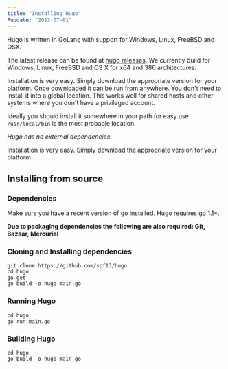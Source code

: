 ```yaml
---
title: "Installing Hugo"
Pubdate: "2013-07-01"
---
```


Hugo is written in GoLang with support for Windows, Linux, FreeBSD and OSX.

The latest release can be found at [hugo releases](https://github.com/spf13/hugo/releases).
We currently build for Windows, Linux, FreeBSD and OS X for x64
and 386 architectures. 

Installation is very easy. Simply download the appropriate version for your
platform. Once downloaded it can be run from anywhere. You don't need to install
it into a global location. This works well for shared hosts and other systems
where you don't have a privileged account.

Ideally you should install it somewhere in your path for easy use. `/usr/local/bin` 
is the most probable location.

*Hugo has no external dependencies.*

Installation is very easy. Simply download the appropriate version for your
platform. 

## Installing from source

### Dependencies

Make sure you have a recent version of go installed. Hugo requires go 1.1+.

**Due to packaging dependencies the following are also required: Git, Bazaar, Mercurial**

### Cloning and Installing dependencies

    git clone https://github.com/spf13/hugo
    cd hugo
    go get
    go build -o hugo main.go

### Running Hugo

    cd hugo
    go run main.go

### Building Hugo

    cd hugo
    go build -o hugo main.go
